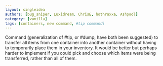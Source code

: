 ```yaml
---
layout: singleidea
authors: [bug_sniper, Luxidream, ChrisE, hothraxxa, Ashpool]
category: [vanilla]
tags: [containers, new command, #tip command]
---
```

Command (generalization of #tip, or #dump, have both been suggested) to transfer all items from one container into another container without having to temporarily place them in your inventory. It would be better but perhaps harder to implement if you could pick and choose which items were being transferred, rather than all of them.
